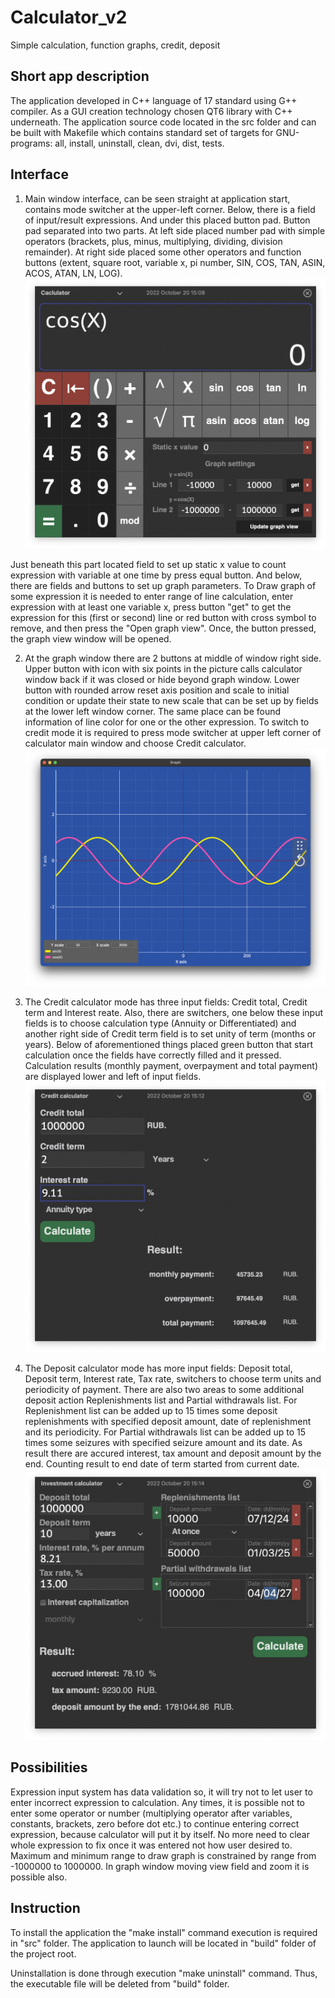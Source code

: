 # Calculator_v2
Simple calculation, function graphs, credit, deposit

## Short app description

The application developed in C++ language of 17 standard using G++ compiler. As a GUI creation technology chosen QT6 library with C++ underneath. The application source code located in the src folder and can be built with Makefile which contains standard set of targets for GNU-programs: all, install, uninstall, clean, dvi, dist, tests.

## Interface

1. Main window interface, can be seen straight at application start, contains mode switcher at the upper-left corner. Below, there is a field of input/result expressions. And under this placed button pad. Button pad separated into two parts. At left side placed number pad with simple operators (brackets, plus, minus, multiplying, dividing, division remainder). At right side placed some other operators and function buttons (extent, square root, variable x, pi number, SIN, COS, TAN, ASIN, ACOS, ATAN, LN, LOG).
![main_window](img/main_window.png "Main window interface")

Just beneath this part located field to set up static x value to count expression with variable at one time by press equal button. And below, there are fields and buttons to set up graph parameters. To Draw graph of some expression it is needed to enter range of line calculation, enter expression with at least one variable x, press button "get" to get the expression for this (first or second) line or red button with cross symbol to remove, and then press the "Open graph view". Once, the button pressed, the graph view window will be opened.

2. At the graph window there are 2 buttons at middle of window right side. Upper button with icon with six points in the picture calls calculator window back if it was closed or hide beyond graph window. Lower button with rounded arrow reset axis position and scale to initial condition or update their state to new scale that can be set up by fields at the lower left window corner. The same place can be found information of line color for one or the other expression. To switch to credit mode it is required to press mode switcher at upper left corner of calculator main window and choose Credit calculator.
![graph_window](img/graph_window.png "Graph window")

3. The Credit calculator mode has three input fields: Credit total, Credit term and Interest reate. Also, there are switchers, one below these input fields is to choose calculation type (Annuity or Differentiated) and another right side of Credit term field is to set unity of term (months or years). Below of aforementioned things placed green button that start calculation once the fields have correctly filled and it pressed. Calculation results (monthly payment, overpayment and total payment) are displayed lower and left of input fields.
![credit_mode](img/credit_mode.png "Credit calculator mode")

4. The Deposit calculator mode has more input fields: Deposit total, Deposit term, Interest rate, Tax rate, switchers to choose term units and periodicity of payment. There are also two areas to some additional deposit action Replenishments list and Partial withdrawals list. For Replenishment list can be added up to 15 times some deposit replenishments with specified deposit amount, date of replenishment and its periodicity. For Partial withdrawals list can be added up to 15 times some seizures with specified seizure amount and its date. As result there are accured interest, tax amount and deposit amount by the end. Counting result to end date of term started from current date.
![deposit_mode](img/deposit_mode.png "Deposit calculator mode")

## Possibilities

Expression input system has data validation so, it will try not to let user to enter incorrect expression to calculation. Any times, it is possible not to enter some operator or number (multiplying operator after variables, constants, brackets, zero before dot etc.) to continue entering correct expression, because calculator will put it by itself. No more need to clear whole expression to fix once it was entered not how user desired to. Maximum and minimum range to draw graph is constrained by range from -1000000 to 1000000. In graph window moving view field and zoom it is possible also.

## Instruction

To install the application the "make install" command execution is required in "src" folder. The application to launch will be located in "build" folder of the project root.

Uninstallation is done through execution "make uninstall" command. Thus, the executable file will be deleted from "build" folder.
